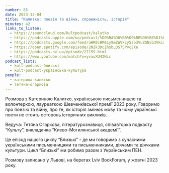 ```yaml
---
number: 85
date: 2023-12-04
title: "Калитко: поезія та війна, справжність, історія"
minutes: 42
links_to_listen:
  - https://soundcloud.com/kultpodcast/kalytko
  - https://podcasts.apple.com/ua/podcast/%D0%BA%D0%B0%D0%BB%D0%B8%D1%82%D0%BA%D0%BE-%D0%BF%D0%BE%D0%B5%D0%B7%D1%96%D1%8F-%D1%82%D0%B0-%D0%B2%D1%96%D0%B9%D0%BD%D0%B0-%D1%81%D0%BF%D1%80%D0%B0%D0%B2%D0%B6%D0%BD%D1%96%D1%81%D1%82%D1%8C-%D1%96%D1%81%D1%82%D0%BE%D1%80%D1%96%D1%8F/id1581339249?i=1000637396662
  - https://podcasts.google.com/feed/aHR0cHM6Ly9mZWVkcy5zb3VuZGNsb3VkLmNvbS91c2Vycy9zb3VuZGNsb3VkOnVzZXJzOjg5MjM3MjAyNy9zb3VuZHMucnNz/episode/dGFnOnNvdW5kY2xvdWQsMjAxMDp0cmFja3MvMTY4MTM5NTU2MQ?sa=X&ved=0CAUQkfYCahcKEwiY9MT79aiDAxUAAAAAHQAAAAAQAQ
  - https://open.spotify.com/episode/2NIk3DcZhsbLDS75PvcJXe
  - https://podcasts.nv.ua/episode/27159.html
  - https://www.youtube.com/watch?v=yvauXU4IHic
podcast_lists:
  - kult-podcast-близькі
  - kult-podcast-українська-культура
people:
  - катерина-калитко
  - тетяна-огаркова
---
```


Розмова з Катериною Калитко, українською письменницею та волонтеркою,
лауреаткою Шевченківської премії 2023 року. Говоримо про поезію та війну, про
те, як історія змінює мову та чому українські поети не стоять осторонь
історичних викликів.

Ведуча: Тетяна Огаркова, літературознавиця, співавторка подкасту “Культу”,
викладачка “Києво-Могилянської академії”.

Це епізод нашого циклу “Близькі” - де ми говоримо з сучасними українськими
письменницями та письменниками, діячами та діячками культури. Цикл “Близькі” ми
робимо разом з Українським ПЕН.

Розмову записано у Львові, на берегах Lviv BookForum, у жовтні 2023 року.
